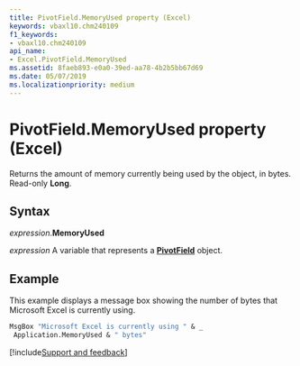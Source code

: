 ```yaml
---
title: PivotField.MemoryUsed property (Excel)
keywords: vbaxl10.chm240109
f1_keywords:
- vbaxl10.chm240109
api_name:
- Excel.PivotField.MemoryUsed
ms.assetid: 8faeb893-e0a0-39ed-aa78-4b2b5bb67d69
ms.date: 05/07/2019
ms.localizationpriority: medium
---
```



# PivotField.MemoryUsed property (Excel)

Returns the amount of memory currently being used by the object, in bytes. Read-only **Long**.


## Syntax

_expression_.**MemoryUsed**

_expression_ A variable that represents a **[PivotField](Excel.PivotField.md)** object.


## Example

This example displays a message box showing the number of bytes that Microsoft Excel is currently using.

```vb
MsgBox "Microsoft Excel is currently using " & _ 
 Application.MemoryUsed & " bytes"
```




[!include[Support and feedback](~/includes/feedback-boilerplate.md)]